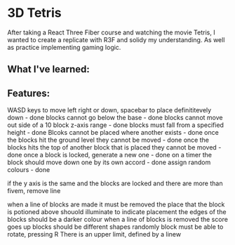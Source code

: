 # 3D Tetris 
After taking a React Three Fiber course and watching the movie Tetris, I wanted to create a replicate with R3F and solidy my understanding. As well as practice implementing gaming logic. 

## What I've learned: 

## Features: 
WASD keys to move left right or down, spacebar to place definititevely down - done
blocks cannot go below the base - done
blocks cannot move out side of a 10 block z-axis range - done
blocks must fall from a specified height - done
Blcoks cannot be placed where another exists - done
once the blocks hit the ground level they cannot be moved - done
once the blocks hits the top of another block that is placed they cannot be moved - done
once a block is locked, generate a new one - done
on a timer the block should move down one by its own accord - done
assign random colours - done 

if the y axis is the same and the blocks are locked and there are more than fivem, remove line

when a line of blocks are made it must be removed
the place that the block is potioned above shouold illuminate to indicate placement
the edges of the blocks should be a darker colour
when a line of blocks is removed the score goes up 
blocks should be different shapes randomly 
block must be able to rotate, pressing R
There is an upper limit, defined by a linew